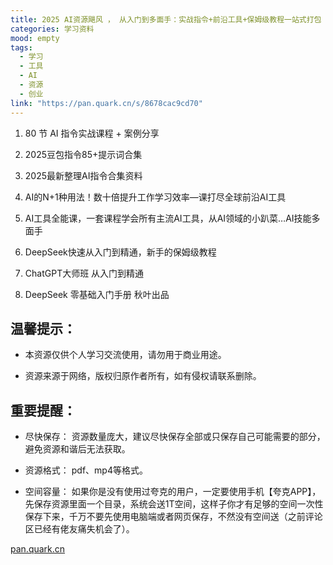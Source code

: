 ```yaml
---
title: 2025 AI资源飓风 ， 从入门到多面手：实战指令+前沿工具+保姆级教程一站式打包
categories: 学习资料
mood: empty
tags:
  - 学习
  - 工具
  - AI
  - 资源
  - 创业
link: "https://pan.quark.cn/s/8678cac9cd70"
---
```




1. 80 节 AI 指令实战课程 + 案例分享

2. 2025豆包指令85+提示词合集

3. 2025最新整理AI指令合集资料

4. AI的N+1种用法！数十倍提升工作学习效率—课打尽全球前沿AI工具

5. AI工具全能课，一套课程学会所有主流AI工具，从AI领域的小趴菜…AI技能多面手

6. DeepSeek快速从入门到精通，新手的保姆级教程

7. ChatGPT大师班 从入门到精通

8. DeepSeek 零基础入门手册 秋叶出品

## 温馨提示：

- 本资源仅供个人学习交流使用，请勿用于商业用途。

- 资源来源于网络，版权归原作者所有，如有侵权请联系删除。

## 重要提醒：

- 尽快保存： 资源数量庞大，建议尽快保存全部或只保存自己可能需要的部分，避免资源和谐后无法获取。

- 资源格式： pdf、mp4等格式。

- 空间容量： 如果你是没有使用过夸克的用户，一定要使用手机【夸克APP】，先保存资源里面一个目录，系统会送1T空间，这样子你才有足够的空间一次性保存下来，千万不要先使用电脑端或者网页保存，不然没有空间送（之前评论区已经有佬友痛失机会了）。


[pan.quark.cn](https://pan.quark.cn/s/8678cac9cd70)

